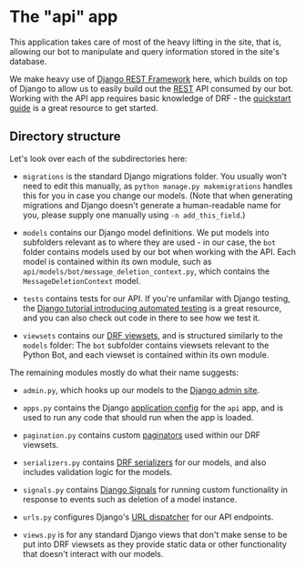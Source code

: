# The "api" app

This application takes care of most of the heavy lifting in the site, that is,
allowing our bot to manipulate and query information stored in the site's
database.

We make heavy use of [Django REST
Framework](https://www.django-rest-framework.org) here, which builds on top of
Django to allow us to easily build out the
[REST](https://en.wikipedia.org/wiki/Representational_state_transfer) API
consumed by our bot. Working with the API app requires basic knowledge of DRF -
the [quickstart
guide](https://www.django-rest-framework.org/tutorial/quickstart/) is a great
resource to get started.

## Directory structure

Let's look over each of the subdirectories here:

- `migrations` is the standard Django migrations folder. You usually won't need
  to edit this manually, as `python manage.py makemigrations` handles this for
  you in case you change our models. (Note that when generating migrations and
  Django doesn't generate a human-readable name for you, please supply one
  manually using `-n add_this_field`.)

- `models` contains our Django model definitions. We put models into subfolders
  relevant as to where they are used - in our case, the `bot` folder contains
  models used by our bot when working with the API. Each model is contained
  within its own module, such as `api/models/bot/message_deletion_context.py`,
  which contains the `MessageDeletionContext` model.

- `tests` contains tests for our API. If you're unfamilar with Django testing,
  the [Django tutorial introducing automated
  testing](https://docs.djangoproject.com/en/dev/intro/tutorial05/) is a great
  resource, and you can also check out code in there to see how we test it.

- `viewsets` contains our [DRF
  viewsets](https://www.django-rest-framework.org/api-guide/viewsets/), and is
  structured similarly to the `models` folder: The `bot` subfolder contains
  viewsets relevant to the Python Bot, and each viewset is contained within its
  own module.

The remaining modules mostly do what their name suggests:

- `admin.py`, which hooks up our models to the [Django admin
  site](https://docs.djangoproject.com/en/dev/ref/contrib/admin/).

- `apps.py` contains the Django [application
  config](https://docs.djangoproject.com/en/dev/ref/applications/) for the `api`
  app, and is used to run any code that should run when the app is loaded.

- `pagination.py` contains custom
  [paginators](https://www.django-rest-framework.org/api-guide/pagination/) used
  within our DRF viewsets.

- `serializers.py` contains [DRF
  serializers](https://www.django-rest-framework.org/api-guide/serializers/) for
  our models, and also includes validation logic for the models.

- `signals.py` contains [Django
  Signals](https://docs.djangoproject.com/en/dev/topics/signals/) for running
  custom functionality in response to events such as deletion of a model
  instance.

- `urls.py` configures Django's [URL
  dispatcher](https://docs.djangoproject.com/en/dev/topics/http/urls/) for our
  API endpoints.

- `views.py` is for any standard Django views that don't make sense to be put
  into DRF viewsets as they provide static data or other functionality that
  doesn't interact with our models.
